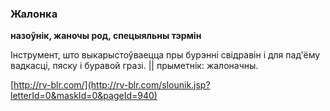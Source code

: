 ### Жалонка
**назоўнік, жаночы род, спецыяльны тэрмін**

Інструмент, што выкарыстоўваецца пры бурэнні свідравін і для пад'ёму вадкасці, пяску і буравой гразі. || прыметнік: жалоначны.

<a rel="author">[http://rv-blr.com/](http://rv-blr.com/slounik.jsp?letterId=0&maskId=0&pageId=940)</a>
